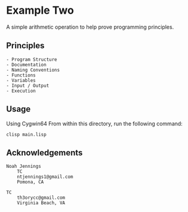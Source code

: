 # Example Two 

A simple arithmetic operation to help prove programming principles. 

## Principles 

    - Program Structure 
    - Documentation
    - Naming Conventions
    - Functions 
    - Variables 
    - Input / Output 
    - Execution
    

## Usage 

Using Cygwin64 From within this directory, run the following command: 

```
clisp main.lisp
```

## Acknowledgements

    Noah Jennings 
        TC 
        ntjennings1@gmail.com
        Pomona, CA
        
    TC 
        th3orycc@gmail.com
        Virginia Beach, VA

